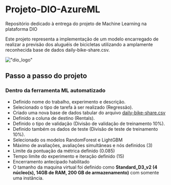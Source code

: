 # Projeto-DIO-AzureML
Repositório dedicado à entrega do projeto de Machine Learning na plataforma DIO

Este projeto representa a implementação de um modelo encarregado de realizar a previsão dos aluguéis de bicicletas utilizando a amplamente reconhecida base de dados daily-bike-share.csv.

!["dio_logo"](https://www.ifsc.edu.br/documents/1035121/2170426/dio.png/ab47310a-b7a6-49d2-b3c1-72e88a7c99ed?t=1625144670996)

## Passo a passo do projeto

### Dentro da ferramenta ML automatizado
- Definido nome do trabalho, experimento e descrição.
- Selecionado o tipo de tarefa à ser realizado (Regressão).
- Criado uma nova base de dados tabular do arquivo [daily-bike-share.csv](https://raw.githubusercontent.com/MicrosoftDocs/mslearn-aml-labs/master/data/daily-bike-share.csv)
- Definido a coluna de destino (Rentals).
- Definido o tipo de validação (Divisão de validação de treinamento 10%).
- Definido também os dados de teste (Divisão de teste de treinamento 10%).
- Selecionado os modelos RandomForest e LightGBM
- Máximo de avaliações, avaliações simultâneas e nós definidos (3)
- Limite da pontuação da métrica definido (0.085)
- Tempo limite do experimento e iteração definido (15)
- Encerramento antecipado habilitado
- O tamanho da maquina virtual foi definido como **Standard_D3_v2 (4 núcleo(s), 14GB de RAM, 200 GB de armazenamento)** com somente uma instância.
